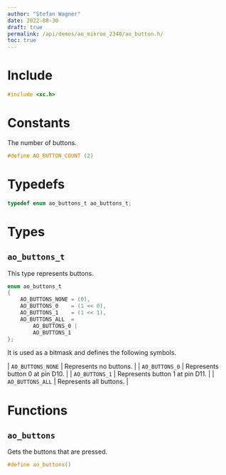 ```yaml
---
author: "Stefan Wagner"
date: 2022-08-30
draft: true
permalink: /api/demos/ao_mikroe_2340/ao_button.h/
toc: true
---
```


# Include

```c
#include <xc.h>
```

# Constants

The number of buttons.

```c
#define AO_BUTTON_COUNT (2)
```

# Typedefs

```c
typedef enum ao_buttons_t ao_buttons_t;
```

# Types

## `ao_buttons_t`

This type represents buttons.

```c
enum ao_buttons_t
{
    AO_BUTTONS_NONE = (0),
    AO_BUTTONS_0    = (1 << 0),
    AO_BUTTONS_1    = (1 << 1),
    AO_BUTTONS_ALL  =
        AO_BUTTONS_0 |
        AO_BUTTONS_1
};
```

It is used as a bitmask and defines the following symbols.

| `AO_BUTTONS_NONE` | Represents no buttons. |
| `AO_BUTTONS_0` | Represents button 0 at pin D10. |
| `AO_BUTTONS_1` | Represents button 1 at pin D11. |
| `AO_BUTTONS_ALL` | Represents all buttons. |

# Functions

## `ao_buttons`

Gets the buttons that are pressed.

```c
#define ao_buttons()
```
